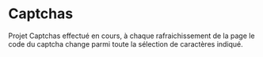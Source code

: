# Captchas
Projet Captchas effectué en cours, à chaque rafraichissement de la page le code du captcha change parmi toute la sélection de caractères indiqué.
